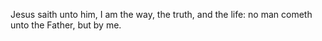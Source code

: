 Jesus saith unto him, I am the way, the truth, and the life: no man cometh unto the Father, but by me.

